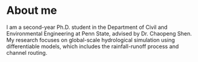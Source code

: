 About me
======
I am a second-year Ph.D. student in the Department of Civil and Environmental Engineering at Penn State, advised by Dr. Chaopeng Shen. My research focuses on global-scale hydrological simulation using differentiable models, which includes the rainfall-runoff process and channel routing. 
